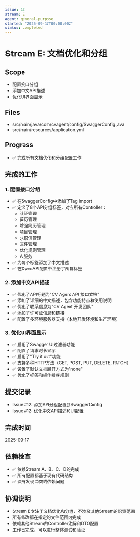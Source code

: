 ```yaml
---
issue: 12
stream: E
agent: general-purpose
started: "2025-09-17T00:00:00Z"
status: completed
---
```


# Stream E: 文档优化和分组

## Scope
- 配置接口分组
- 添加中文API描述
- 优化UI界面显示

## Files
- src/main/java/com/cvagent/config/SwaggerConfig.java
- src/main/resources/application.yml

## Progress
- ✅ 完成所有文档优化和分组配置工作

## 完成的工作

### 1. 配置接口分组
- ✅ 在SwaggerConfig中添加了Tag import
- ✅ 定义了8个API分组标签，对应所有Controller：
  - 认证管理
  - 简历管理
  - 增强简历管理
  - 项目管理
  - 求职信管理
  - 文件管理
  - 优化规则管理
  - AI服务
- ✅ 为每个标签添加了中文描述
- ✅ 在OpenAPI配置中注册了所有标签

### 2. 添加中文API描述
- ✅ 优化了API标题为"CV Agent API 接口文档"
- ✅ 添加了详细的中文描述，包含功能特点和使用说明
- ✅ 优化了联系信息为"CV Agent 开发团队"
- ✅ 添加了许可证信息和链接
- ✅ 配置了多环境服务器支持（本地开发环境和生产环境）

### 3. 优化UI界面显示
- ✅ 启用了Swagger UI过滤器功能
- ✅ 配置了请求时长显示
- ✅ 启用了"Try it out"功能
- ✅ 支持多种HTTP方法（GET, POST, PUT, DELETE, PATCH）
- ✅ 设置了默认文档展开方式为"none"
- ✅ 优化了标签和操作排序规则

## 提交记录
- Issue #12: 添加API分组配置到SwaggerConfig
- Issue #12: 优化中文API描述和UI配置

## 完成时间
2025-09-17

## 依赖检查
- ✅ 依赖Stream A、B、C、D的完成
- ✅ 所有配置都基于现有代码结构
- ✅ 没有发现冲突或依赖问题

## 协调说明
- Stream E专注于文档优化和分组，不涉及其他Stream的职责范围
- 所有修改都在指定的文件范围内完成
- 依赖其他Stream的Controller注解和DTO配置
- 工作已完成，可以进行整体测试和验证